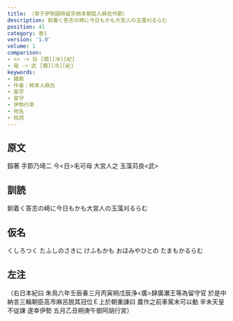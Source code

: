```yaml
---
title: （幸于伊勢國時留京柿本朝臣人麻呂作歌）
description: 釧着く答志の崎に今日もかも大宮人の玉藻刈るらむ
position: 41
category: 巻1
version: '1.0'
volume: 1
comparison:
- <> -> 日 [類][冷][紀]
- 哉 -> 武 [類][冷][紀]
keywords:
- 雑歌
- 作者：柿本人麻呂
- 留京
- 留守
- 伊勢行幸
- 地名
- 枕詞
---
```


## 原文

釼著 手節乃埼二 今<日>毛可母 大宮人之 玉藻苅良<武>

## 訓読

釧着く答志の崎に今日もかも大宮人の玉藻刈るらむ

## 仮名

くしろつく たふしのさきに けふもかも おほみやひとの たまもかるらむ

## 左注

（右日本紀曰 朱鳥六年壬辰春三月丙寅朔戊辰浄<廣>肆廣瀬王等為留守官 於是中納言三輪朝臣高市麻呂脱其冠位Ｅ上於朝重諌曰 農作之前車駕未可以動 辛未天皇不従諌 遂幸伊勢 五月乙丑朔庚午御阿胡行宮）
